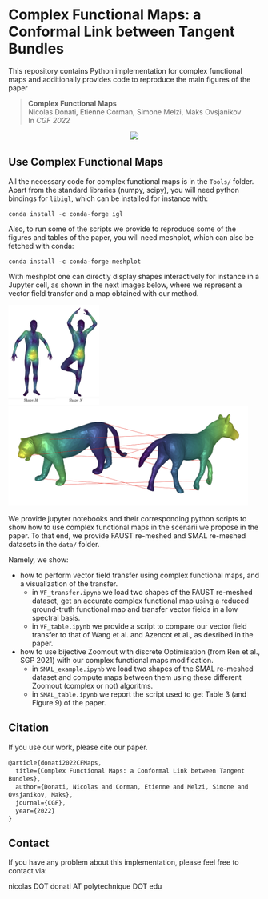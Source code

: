 # Complex Functional Maps: a Conformal Link between Tangent Bundles

This repository contains Python implementation for complex functional maps and additionally provides code to reproduce the main figures of the paper

> **Complex Functional Maps**<br/>
> Nicolas Donati, Etienne Corman, Simone Melzi, Maks Ovsjanikov<br/>
> In *CGF 2022*<br/>
<!--
> [PDF](),
> [Video](https://www.youtube.com/watch?v=U6wtw6W4x3I),
> [Project page](http://igl.ethz.ch/projects/instant-meshes/)
-->


<p align="center">
<img src="images/TEASER.png" width="600">
</p>

## Use Complex Functional Maps
All the necessary code for complex functional maps is in the ``Tools/`` folder. Apart from the standard libraries (numpy, scipy), you will need python bindings for ``libigl``, which can be installed for instance with:

    conda install -c conda-forge igl

Also, to run some of the scripts we provide to reproduce some of the figures and tables of the paper, you will need meshplot, which can also be fetched with conda:

    conda install -c conda-forge meshplot

With meshplot one can directly display shapes interactively for instance in a Jupyter cell, as shown in the next images below, where we represent a vector field transfer and a map obtained with our method.

<p float="left">
<img src="images/mp_VF_transfer.png" height="200">
<img src="images/mp_map.png" height="200">
</p>

We provide jupyter notebooks and their corresponding python scripts to show how to use complex functional maps in the scenarii we propose in the paper. To that end, we provide FAUST re-meshed and SMAL re-meshed datasets in the ``data/`` folder.

Namely, we show:
* how to perform vector field transfer using complex functional maps, and a visualization of the transfer.
  * in ``VF_transfer.ipynb`` we load two shapes of the FAUST re-meshed dataset, get an accurate complex functional map using a reduced ground-truth functional map and transfer vector fields in a low spectral basis.
  * in ``VF_table.ipynb`` we provide a script to compare our vector field transfer to that of Wang et al. and Azencot et al., as desribed in the paper.
* how to use bijective Zoomout with discrete Optimisation (from Ren et al., SGP 2021) with our complex functional maps modification.
  * in ``SMAL_example.ipynb`` we load two shapes of the SMAL re-meshed dataset and compute maps between them using these different Zoomout (complex or not) algoritms.
  * in ``SMAL_table.ipynb`` we report the script used to get Table 3 (and Figure 9) of the paper.

## Citation
If you use our work, please cite our paper.
```
@article{donati2022CFMaps,
  title={Complex Functional Maps: a Conformal Link between Tangent Bundles},
  author={Donati, Nicolas and Corman, Etienne and Melzi, Simone and Ovsjanikov, Maks},
  journal={CGF},
  year={2022}
}
```

## Contact
If you have any problem about this implementation, please feel free to contact via:

nicolas DOT donati AT polytechnique DOT edu